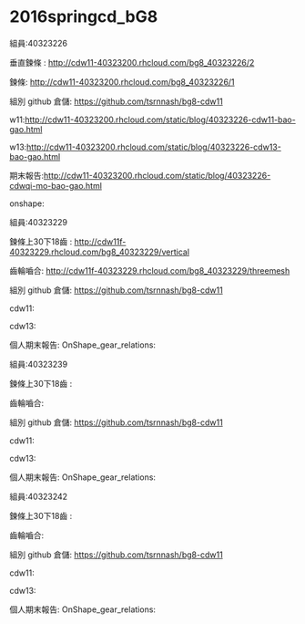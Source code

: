 # 2016springcd_bG8
組員:40323226

垂直鍊條 : http://cdw11-40323200.rhcloud.com/bg8_40323226/2

鍊條: http://cdw11-40323200.rhcloud.com/bg8_40323226/1

組別 github 倉儲: https://github.com/tsrnnash/bg8-cdw11

w11:http://cdw11-40323200.rhcloud.com/static/blog/40323226-cdw11-bao-gao.html

w13:http://cdw11-40323200.rhcloud.com/static/blog/40323226-cdw13-bao-gao.html

期末報告:http://cdw11-40323200.rhcloud.com/static/blog/40323226-cdwqi-mo-bao-gao.html

onshape:

組員:40323229

鍊條上30下18齒 : http://cdw11f-40323229.rhcloud.com/bg8_40323229/vertical

齒輪嚙合: http://cdw11f-40323229.rhcloud.com/bg8_40323229/threemesh

組別 github 倉儲: https://github.com/tsrnnash/bg8-cdw11

cdw11:

cdw13:

個人期末報告: OnShape_gear_relations:

組員:40323239

鍊條上30下18齒 : 

齒輪嚙合:

組別 github 倉儲: https://github.com/tsrnnash/bg8-cdw11

cdw11:

cdw13:

個人期末報告: OnShape_gear_relations:


組員:40323242

鍊條上30下18齒 : 

齒輪嚙合:

組別 github 倉儲: https://github.com/tsrnnash/bg8-cdw11

cdw11:

cdw13:

個人期末報告: OnShape_gear_relations:

